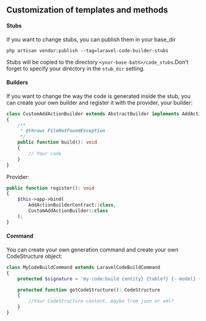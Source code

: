 ## Customization of templates and methods
#### Stubs
If you want to change stubs, you can publish them in your base_dir
```shell
php artisan vendor:publish --tag=laravel-code-builder-stubs
```
Stubs will be copied to the directory `<your-base-bath>/code_stubs`.Don't forget to specify your directory in the `stub_dir` setting.
#### Builders
If you want to change the way the code is generated inside the stub, you can create your own builder and register it with the provider, your builder:
```php
class CustomAddActionBuilder extends AbstractBuilder implements AddActionBuilderContract
{
    /**
     * @throws FileNotFoundException
     */
    public function build(): void
    {
        // Your code
    }
}
```
Provider:
```php
public function register(): void
{
    $this->app->bind(
        AddActionBuilderContract::class,
        CustomAddActionBuilder::class
    );
}
```
#### Command
You can create your own generation command and create your own CodeStructure object:
```php
class MyCodeBuildCommand extends LaravelCodeBuildCommand
{
    protected $signature = 'my-code:build {entity} {table?} {--model} {--request} {--addAction} {--editAction} {--request} {--controller} {--route} {--form} {--table} {--DTO} {--builders} {--has-many=*} {--has-one=*} {--belongs-to-many=*}';

    protected function getCodeStructure(): CodeStructure
    {
        //Your CodeStructure content, maybe from json or xml?
    }
}
```